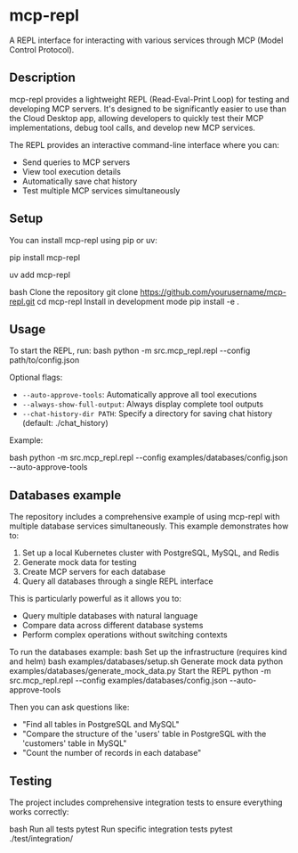 # mcp-repl

A REPL interface for interacting with various services through MCP (Model Control Protocol).

## Description

mcp-repl provides a lightweight REPL (Read-Eval-Print Loop) for testing and developing MCP servers. It's designed to be significantly easier to use than the Cloud Desktop app, allowing developers to quickly test their MCP implementations, debug tool calls, and develop new MCP services.

The REPL provides an interactive command-line interface where you can:
- Send queries to MCP servers
- View tool execution details
- Automatically save chat history
- Test multiple MCP services simultaneously

## Setup

You can install mcp-repl using pip or uv:

pip install mcp-repl

uv add mcp-repl

bash
Clone the repository
git clone https://github.com/yourusername/mcp-repl.git
cd mcp-repl
Install in development mode
pip install -e .



## Usage 

To start the REPL, run:
bash
python -m src.mcp_repl.repl --config path/to/config.json

Optional flags:
- `--auto-approve-tools`: Automatically approve all tool executions
- `--always-show-full-output`: Always display complete tool outputs
- `--chat-history-dir PATH`: Specify a directory for saving chat history (default: ./chat_history)

Example:

bash
python -m src.mcp_repl.repl --config examples/databases/config.json --auto-approve-tools
## Databases example 

The repository includes a comprehensive example of using mcp-repl with multiple database services simultaneously. This example demonstrates how to:

1. Set up a local Kubernetes cluster with PostgreSQL, MySQL, and Redis
2. Generate mock data for testing
3. Create MCP servers for each database
4. Query all databases through a single REPL interface

This is particularly powerful as it allows you to:
- Query multiple databases with natural language
- Compare data across different database systems
- Perform complex operations without switching contexts

To run the databases example:
bash
Set up the infrastructure (requires kind and helm)
bash examples/databases/setup.sh
Generate mock data
python examples/databases/generate_mock_data.py
Start the REPL
python -m src.mcp_repl.repl --config examples/databases/config.json --auto-approve-tools


Then you can ask questions like:
- "Find all tables in PostgreSQL and MySQL"
- "Compare the structure of the 'users' table in PostgreSQL with the 'customers' table in MySQL"
- "Count the number of records in each database"

## Testing 

The project includes comprehensive integration tests to ensure everything works correctly:


bash
Run all tests
pytest
Run specific integration tests
pytest ./test/integration/
